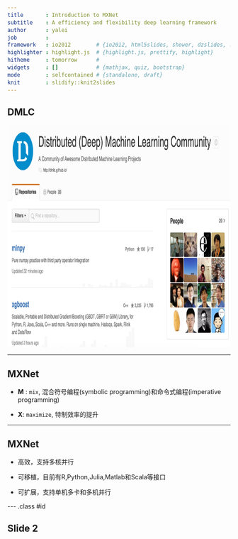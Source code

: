 ```yaml
---
title       : Introduction to MXNet
subtitle    : A efficiency and flexibility deep learning framework
author      : yalei
job         : 
framework   : io2012        # {io2012, html5slides, shower, dzslides, ...}
highlighter : highlight.js  # {highlight.js, prettify, highlight}
hitheme     : tomorrow      # 
widgets     : []            # {mathjax, quiz, bootstrap}
mode        : selfcontained # {standalone, draft}
knit        : slidify::knit2slides
---
```


## DMLC

<a href='https://github.com/dmlc'><img src='pic/dmlc.png' height=500></a>


---
## MXNet

- **M** : `mix`, 混合符号编程(symbolic programming)和命令式编程(imperative programming)

- **X**: `maximize`, 特制效率的提升

---
## MXNet

- 高效，支持多核并行

- 可移植，目前有R,Python,Julia,Matlab和Scala等接口

- 可扩展，支持单机多卡和多机并行




--- .class #id 

## Slide 2




